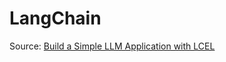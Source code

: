 # LangChain



Source: [Build a Simple LLM Application with LCEL](https://python.langchain.com/v0.2/docs/tutorials/llm_chain/)